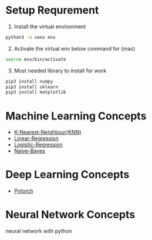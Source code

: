 # Setup Requrement
1. Install the virtual environment

```bash
python3 -m venv env
```
2. Activate the virtual env below command for (mac)

```bash
source env/bin/activate
```
3. Most needed library to install for work

```bash
pip3 install numpy
pip3 install sklearn
pip3 install matplotlib
```

# Machine Learning Concepts
- [K-Nearest-Neighbour(KNN)](https://github.com/Maxyee/neural-network-and-deep-learning/tree/main/machine-learning-concepts/KNN)
- [Linear-Regression](https://github.com/Maxyee/neural-network-and-deep-learning/tree/main/machine-learning-concepts/LinearRegression)
- [Logistic-Regression](https://github.com/Maxyee/neural-network-and-deep-learning/tree/main/machine-learning-concepts/LogisticRegression)
- [Naive-Bayes](https://github.com/Maxyee/neural-network-and-deep-learning/tree/main/machine-learning-concepts/NaiveBayes)

# Deep Learning Concepts
- [Pytorch]()

# Neural Network Concepts
neural network with python
